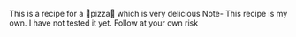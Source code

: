This is a recipe for a 🍕pizza🍕 which is very delicious
Note- This recipe is my own. I have not tested it yet. Follow at your own risk